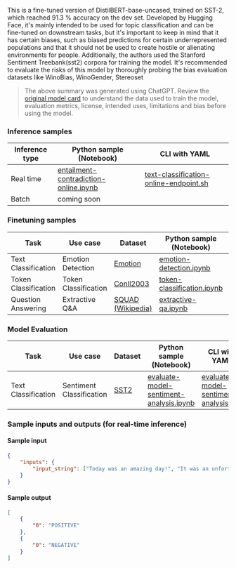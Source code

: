 This is a fine-tuned version of DistilBERT-base-uncased, trained on SST-2, which reached 91.3 % accuracy on the dev set. Developed by Hugging Face, it's mainly intended to be used for topic classification and can be fine-tuned on downstream tasks, but it's important to keep in mind that it has certain biases, such as biased predictions for certain underrepresented populations and that it should not be used to create hostile or alienating environments for people. Additionally, the authors used the Stanford Sentiment Treebank(sst2) corpora for training the model. 
It's recommended to evaluate the risks of this model by thoroughly probing the bias evaluation datasets like WinoBias, WinoGender, Stereoset


> The above summary was generated using ChatGPT. Review the <a href="https://huggingface.co/distilbert-base-uncased-finetuned-sst-2-english" target="_blank">original model card</a> to understand the data used to train the model, evaluation metrics, license, intended uses, limitations and bias before using the model.

### Inference samples

Inference type|Python sample (Notebook)|CLI with YAML
|--|--|--|
Real time|<a href="https://aka.ms/azureml-infer-online-sdk-text-classification" target="_blank">entailment-contradiction-online.ipynb</a>|<a href="https://aka.ms/azureml-infer-online-cli-text-classification" target="_blank">text-classification-online-endpoint.sh</a>
Batch | coming soon


### Finetuning samples

Task|Use case|Dataset|Python sample (Notebook)|CLI with YAML
|--|--|--|--|--|
Text Classification|Emotion Detection|<a href="https://huggingface.co/datasets/dair-ai/emotion" target="_blank">Emotion</a>|<a href="https://aka.ms/azureml-ft-sdk-emotion-detection" target="_blank">emotion-detection.ipynb</a>|<a href="https://aka.ms/azureml-ft-cli-emotion-detection" target="_blank">emotion-detection.sh</a>
Token Classification|Token Classification|<a href="https://huggingface.co/datasets/conll2003" target="_blank">Conll2003</a>|<a href="https://aka.ms/azureml-ft-sdk-token-classification" target="_blank">token-classification.ipynb</a>|<a href="https://aka.ms/azureml-ft-cli-token-classification" target="_blank">token-classification.sh</a>
Question Answering|Extractive Q&A|<a href="https://huggingface.co/datasets/squad" target="_blank">SQUAD (Wikipedia)</a>|<a href="https://aka.ms/azureml-ft-sdk-extractive-qa" target="_blank">extractive-qa.ipynb</a>|<a href="https://aka.ms/azureml-ft-cli-extractive-qa" target="_blank">extractive-qa.sh</a>


### Model Evaluation

Task| Use case| Dataset| Python sample (Notebook)| CLI with YAML
|--|--|--|--|--|
Text Classification|Sentiment Classification|<a href="https://huggingface.co/datasets/glue/viewer/sst2/validation" target="_blank">SST2</a>|<a href="https://aka.ms/evaluate-model-sentiment-analysis" target="_blank">evaluate-model-sentiment-analysis.ipynb</a>|<a href="https://aka.ms/evaluate-model-sentiment-analysis-cli" target="_blank">evaluate-model-sentiment-analysis.yml</a>


### Sample inputs and outputs (for real-time inference)

#### Sample input
```json
{
    "inputs": {
        "input_string": ["Today was an amazing day!", "It was an unfortunate series of events."]
    }
}
```

#### Sample output
```json
[
    {
        "0": "POSITIVE"
    },
    {
        "0": "NEGATIVE"
    }
]
```
